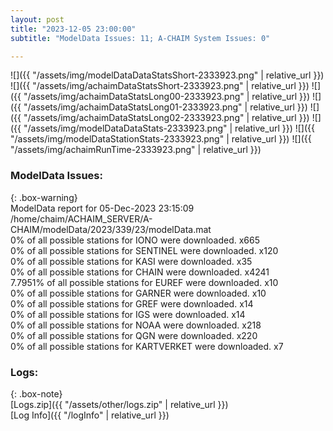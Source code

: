 ```yaml
---
layout: post
title: "2023-12-05 23:00:00"
subtitle: "ModelData Issues: 11; A-CHAIM System Issues: 0"

---
```


![]({{ "/assets/img/modelDataDataStatsShort-2333923.png" | relative_url }})
![]({{ "/assets/img/achaimDataStatsShort-2333923.png" | relative_url }})
![]({{ "/assets/img/achaimDataStatsLong00-2333923.png" | relative_url }})
![]({{ "/assets/img/achaimDataStatsLong01-2333923.png" | relative_url }})
![]({{ "/assets/img/achaimDataStatsLong02-2333923.png" | relative_url }})
![]({{ "/assets/img/modelDataDataStats-2333923.png" | relative_url }})
![]({{ "/assets/img/modelDataStationStats-2333923.png" | relative_url }})
![]({{ "/assets/img/achaimRunTime-2333923.png" | relative_url }})


### ModelData Issues:  
  
{: .box-warning}  
 ModelData report for 05-Dec-2023 23:15:09   
 /home/chaim/ACHAIM_SERVER/A-CHAIM/modelData/2023/339/23/modelData.mat   
 0% of all possible stations for IONO were downloaded. x665   
 0% of all possible stations for SENTINEL were downloaded. x120   
 0% of all possible stations for KASI were downloaded. x35   
 0% of all possible stations for CHAIN were downloaded. x4241   
 7.7951% of all possible stations for EUREF were downloaded. x10   
 0% of all possible stations for GARNER were downloaded. x10   
 0% of all possible stations for GREF were downloaded. x14   
 0% of all possible stations for IGS were downloaded. x14   
 0% of all possible stations for NOAA were downloaded. x218   
 0% of all possible stations for QGN were downloaded. x220   
 0% of all possible stations for KARTVERKET were downloaded. x7   
  


### Logs:  
  
{: .box-note}  
[Logs.zip]({{ "/assets/other/logs.zip" | relative_url }})  
[Log Info]({{ "/logInfo" | relative_url }})  
